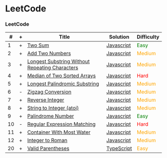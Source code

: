 
LeetCode
========

### LeetCode

| #  | + | Title                                                                                                                           | Solution                                         | Difficulty                                 |
|----|---|---------------------------------------------------------------------------------------------------------------------------------|--------------------------------------------------|--------------------------------------------|
| 1  | + | [Two Sum](https://leetcode.com/problems/two-sum/)                                                                               | [Javascript](./1_two_sum.js)                     | <span style="color: green;">Easy</span>    |
| 2  | + | [Add Two Numbers](https://leetcode.com/problems/add-two-numbers/)                                                               | [Javascript](./2_add_two_numbers.js)             | <span style="color: orange;">Medium</span> |
| 3  | + | [Longest Substring Without Repeating Characters](https://leetcode.com/problems/longest-substring-without-repeating-characters/) | [Javascript](./3_longest.js)                     | <span style="color: orange;">Medium</span> |
| 4  | + | [Median of Two Sorted Arrays](https://leetcode.com/problems/median-of-two-sorted-arrays/)                                       | [Javascript](./4_median.js)                      | <span style="color: red;">Hard</span>      |
| 5  | + | [Longest Palindromic Substring](https://leetcode.com/problems/longest-palindromic-substring/)                                   | [Javascript](./5_Palindromic.js)                 | <span style="color: orange;">Medium</span> |
| 6  | - | [Zigzag Conversion](https://leetcode.com/problems/zigzag-conversion/)                                                           | [Javascript](./6_Zigzag.js)                      | <span style="color: orange;">Medium</span> |
| 7  | + | [Reverse Integer](https://leetcode.com/problems/reverse-integer/)                                                               | [Javascript](./7_Reverse_integer.js)             | <span style="color: orange;">Medium</span> |
| 8  | + | [String to Integer (atoi)](https://leetcode.com/problems/string-to-integer-atoi/)                                               | [Javascript](./8_String_to_Integer.js)           | <span style="color: orange;">Medium</span> |
| 9  | + | [Palindrome Number](https://leetcode.com/problems/palindrome-number/)                                                           | [Javascript](./9_Palindrome_Number.js)           | <span style="color: green;">Easy</span>    |
| 10 | - | [Regular Expression Matching](https://leetcode.com/problems/regular-expression-matching/)                                       | [Javascript]() | <span style="color: red;">Hard</span>      |
| 11 | + | [Container With Most Water](https://leetcode.com/problems/container-with-most-water/)                                           | [Javascript](./11_Container_With_Most_Water.js)   | <span style="color: orange;">Medium</span> |
| 12 | + | [Integer to Roman](https://leetcode.com/problems/integer-to-roman/)                                                             | [Javascript](./12_Integer_to_Roman.js)   | <span style="color: orange;">Medium</span> |
| 20 | + | [Valid Parentheses](https://leetcode.com/problems/valid-parentheses)                                                            | [TypeScript](./20_Valid_Parentheses.ts)          | <span style="color: orange;">Easy</span>   |

